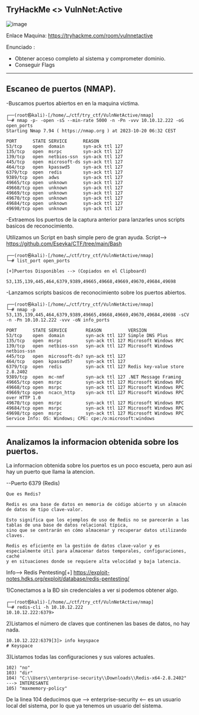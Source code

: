 ## TryHackMe  <> VulnNet:Active

![image](https://github.com/Esevka/CTF/assets/139042999/c8b2b883-92a5-4ef7-9caf-9ef5029519b8)

Enlace Maquina: https://tryhackme.com/room/vulnnetactive

Enunciado : 

  - Obtener acceso completo al sistema y comprometer dominio.
  - Conseguir Flags
---

## Escaneo de puertos (NMAP).

-Buscamos puertos abiertos en en la maquina victima.

    ┌──(root㉿kali)-[/home/…/ctf/try_ctf/VulnNetActive/nmap]
    └─# nmap -p- -open -sS --min-rate 5000 -n -Pn -vvv 10.10.12.222 -oG open_ports                                                                              
    Starting Nmap 7.94 ( https://nmap.org ) at 2023-10-20 06:32 CEST
    
    PORT      STATE SERVICE      REASON
    53/tcp    open  domain       syn-ack ttl 127
    135/tcp   open  msrpc        syn-ack ttl 127
    139/tcp   open  netbios-ssn  syn-ack ttl 127
    445/tcp   open  microsoft-ds syn-ack ttl 127
    464/tcp   open  kpasswd5     syn-ack ttl 127
    6379/tcp  open  redis        syn-ack ttl 127
    9389/tcp  open  adws         syn-ack ttl 127
    49665/tcp open  unknown      syn-ack ttl 127
    49668/tcp open  unknown      syn-ack ttl 127
    49669/tcp open  unknown      syn-ack ttl 127
    49670/tcp open  unknown      syn-ack ttl 127
    49684/tcp open  unknown      syn-ack ttl 127
    49698/tcp open  unknown      syn-ack ttl 127

  -Extraemos los puertos de la captura anterior para lanzarles unos scripts basicos de reconocimiento.

  Utilizamos un Script en bash simple pero de gran ayuda. Script-->  https://github.com/Esevka/CTF/tree/main/Bash

    ┌──(root㉿kali)-[/home/…/ctf/try_ctf/VulnNetActive/nmap]
    └─# list_port open_ports              
    
    [+]Puertos Disponibles --> (Copiados en el Clipboard)
    
    53,135,139,445,464,6379,9389,49665,49668,49669,49670,49684,49698


  -Lanzamos scripts basicos de reconocimiento sobre los puertos abiertos.

    ┌──(root㉿kali)-[/home/…/ctf/try_ctf/VulnNetActive/nmap]
    └─# nmap -p 53,135,139,445,464,6379,9389,49665,49668,49669,49670,49684,49698 -sCV -n -Pn 10.10.12.222 -vvv -oN info_ports
    
    PORT      STATE SERVICE       REASON          VERSION
    53/tcp    open  domain        syn-ack ttl 127 Simple DNS Plus
    135/tcp   open  msrpc         syn-ack ttl 127 Microsoft Windows RPC
    139/tcp   open  netbios-ssn   syn-ack ttl 127 Microsoft Windows netbios-ssn
    445/tcp   open  microsoft-ds? syn-ack ttl 127
    464/tcp   open  kpasswd5?     syn-ack ttl 127
    6379/tcp  open  redis         syn-ack ttl 127 Redis key-value store 2.8.2402
    9389/tcp  open  mc-nmf        syn-ack ttl 127 .NET Message Framing
    49665/tcp open  msrpc         syn-ack ttl 127 Microsoft Windows RPC
    49668/tcp open  msrpc         syn-ack ttl 127 Microsoft Windows RPC
    49669/tcp open  ncacn_http    syn-ack ttl 127 Microsoft Windows RPC over HTTP 1.0
    49670/tcp open  msrpc         syn-ack ttl 127 Microsoft Windows RPC
    49684/tcp open  msrpc         syn-ack ttl 127 Microsoft Windows RPC
    49698/tcp open  msrpc         syn-ack ttl 127 Microsoft Windows RPC
    Service Info: OS: Windows; CPE: cpe:/o:microsoft:windows
    
---
## Analizamos la informacion obtenida sobre los puertos.

La informacion obtenida sobre los puertos es un poco escueta, pero aun asi hay un puerto que llama la atencion.

--Puerto 6379 (Redis)

    Que es Redis?
    
    Redis es una base de datos en memoria de código abierto y un almacén de datos de tipo clave-valor.
    
    Esto significa que los ejemplos de uso de Redis no se parecerán a las tablas de una base de datos relacional típica,
    sino que se centrarán en cómo almacenar y recuperar datos utilizando claves.

    Redis es eficiente en la gestión de datos clave-valor y es especialmente útil para almacenar datos temporales, configuraciones, caché 
    y en situaciones donde se requiere alta velocidad y baja latencia.

  Info--> Redis Pentesting[+] https://exploit-notes.hdks.org/exploit/database/redis-pentesting/

  1)Conectamos a la BD sin credenciales a ver si podemos obtener algo.

    ┌──(root㉿kali)-[/home/…/ctf/try_ctf/VulnNetActive/nmap]
    └─# redis-cli -h 10.10.12.222
    10.10.12.222:6379> 

  2)Listamos el número de claves que continenen las bases de datos, no hay nada.
    
    10.10.12.222:6379[3]> info keyspace
    # Keyspace

  3)Listamos todas las configuraciones y sus valores actuales.
  
    102) "no"
    103) "dir"
    104) "C:\\Users\\enterprise-security\\Downloads\\Redis-x64-2.8.2402"  ---> INTERESANTE
    105) "maxmemory-policy"

  De la linea 104 deducimos que --> enterprise-security <-- es un usuario local del sistema, por lo que ya tenemos un usuario del sistema.



    


    
    




  






  

  


